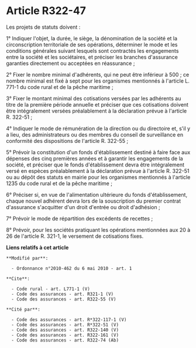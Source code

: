 # Article R322-47

Les projets de statuts doivent : 

1° Indiquer l'objet, la durée, le siège, la dénomination de la société et la circonscription territoriale de ses opérations,
déterminer le mode et les conditions générales suivant lesquels sont contractés les engagements entre la société et les
sociétaires, et préciser les branches d'assurance garanties directement ou acceptées en réassurance ; 

2° Fixer le nombre minimal d'adhérents, qui ne peut être inférieur à 500 ; ce nombre minimal est fixé à sept pour les
organismes mentionnés à l'article L. 771-1 du code rural et de la pêche maritime ; 

3° Fixer le montant minimal des cotisations versées par les adhérents au titre de la première période annuelle et préciser
que ces cotisations doivent être intégralement versées préalablement à la déclaration prévue à l'article R. 322-51 ; 

4° Indiquer le mode de rémunération de la direction ou du directoire et, s'il y a lieu, des administrateurs ou des membres du
conseil de surveillance en conformité des dispositions de l'article R. 322-55 ; 

5° Prévoir la constitution d'un fonds d'établissement destiné à faire face aux dépenses des cinq premières années et à
garantir les engagements de la société, et préciser que le fonds d'établissement devra être intégralement versé en espèces
préalablement à la déclaration prévue à l'article R. 322-51 ou au dépôt des statuts en mairie pour les organismes mentionnés
à l'article 1235 du code rural et de la pêche maritime ; 

6° Préciser si, en vue de l'alimentation ultérieure du fonds d'établissement, chaque nouvel adhérent devra lors de la
souscription du premier contrat d'assurance s'acquitter d'un droit d'entrée ou droit d'adhésion ; 

7° Prévoir le mode de répartition des excédents de recettes ; 

8° Prévoir, pour les sociétés pratiquant les opérations mentionnées aux 20 à 26 de l'article R. 321-1, le versement de
cotisations fixes.

**Liens relatifs à cet article**

	**Modifié par**:

	  - Ordonnance n°2010-462 du 6 mai 2010 - art. 1

	**Cite**:

	  - Code rural - art. L771-1 (V)
	  - Code des assurances - art. R321-1 (V)
	  - Code des assurances - art. R322-55 (V)

	**Cité par**:

	  - Code des assurances - art. R*322-117-1 (V)
	  - Code des assurances - art. R*322-51 (V)
	  - Code des assurances - art. R322-140 (V)
	  - Code des assurances - art. R322-161 (V)
	  - Code des assurances - art. R322-74 (Ab)
